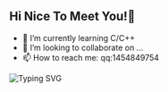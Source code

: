 ## Hi Nice To Meet You!👋

- 🌱 I’m currently learning C/C++
- 👯 I’m looking to collaborate on ...
- 📫 How to reach me: qq:1454849754

![Typing SVG](https://readme-typing-svg.demolab.com/?lines=hello+this+is+tailsheep's+GitHub+page)
